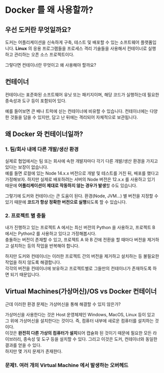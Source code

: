 # Docker 를 왜 사용할까?

## 우선 도커란 무엇일까요?    
도커는 어플리케이션을 신속하게 구축, 테스트 및 배포할 수 있는 소프트웨어 플랫폼입니다.
**Linux** 의 응용 프로그램들을 프로세스 격리 기술들을 사용해서 컨테이너로 실행하고 관리하는 오픈 소스 프로젝트이다.   

그렇다면 컨테이너란 무엇이고 왜 사용해야 할까요?

## 컨테이너
컨테이너는 표준화된 소프트웨어 유닛 또는 패키지이며, 해당 코드가 실행하는데 필요한 종속성과 도구 등이 포함되어 있다.     

예를 들어보면 큰 배나 트럭에 싣는 컨테이너에 비유할 수 있습니다.
컨테이너에는 다양한 것들을 담을 수 있지만, 담고 난 뒤에는 격리되어 자체적으로 보관됩니다.

## 왜 Docker 와 컨테이너일까?
### 1. 팀/회사 내에 다른 개발/생산 환경
실제로 협업에서는 팀 또는 회사에 속한 개발자마다 각기 다른 개발/생산 환경을 가지고 있다는 보장이 없습니다.   
예를 들면 로컬에 있는 Node 14.x.x 버전으로 개발 및 테스트를 거친 뒤, 배포를 했다고 가정해보자. 
하지만 실제로 배포하려는 서버의 Node 버전은 12.x.x 를 사용하고 있기 때문에 **어플리케이션이 제대로 작동하지 않는 경우가 발생**할 수도 있습니다.

그렇기에 도커와 컨테이너는 큰 도움이 된다.
환경(Node, JVM...) 별 버전을 지정할 수 있기 때문에 **코드가 항상 정확한 버전으로 실행**되도록 할 수 있습니다.

### 2. 프로젝트 별 충돌
내가 진행하고 있는 프로젝트 A 에서는 최신 버전의 Python 을 사용하고, 프로젝트 B 에서는 Python2 를 사용하고 있다고 가정해봅시다.   
충돌하는 버전이 존재할 수 있고, 프로젝트 A 와 B 간에 전환을 할 때마다 버전을 제거하고 설치하는 등의 작업을 반복해야 합니다.

하지만 도커와 컨테이너는 이러한 프로젝트 간의 버전을 제거하고 설치하는 등 불필요한 작업을 하지 않도록 해결합니다.    
각각의 버전을 컨테이너에 보유하고 프로젝트별로 그들만의 컨테이너가 존재하도록 하면 되기 때문입니다.

## Virtual Machines(가상머신)/OS vs Docker 컨테이너
근데 이러한 환경 문제는 가상머신을 통해 해결할 수 있지 않은가?

가상머신을 사용한다는 것은 Host 운영체제인 Windows, MacOS, Linux 등이 있고 그 위에 가상머신을 설치한다는 것이다.
즉, 컴퓨터 내부에 새로운 컴퓨터를 설치하는 것이다.   
이것은 **완전히 다른 가상의 컴퓨터가 설치**되어 캡슐화 된 것이기 때문에 필요한 모든 라이브러리, 종속성 및 도구 등을 설치할 수 있다.
그리고 이것은 도커, 컨테이너와 동일한 결과를 얻을 수 있다.     
하지만 몇 가지 문제가 존재한다.

### 문제1. 여러 개의 Virtual Machine 에서 발생하는 오버헤드
